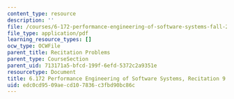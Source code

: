 ```yaml
---
content_type: resource
description: ''
file: /courses/6-172-performance-engineering-of-software-systems-fall-2018/edc0cd9509aecd107836c3fbd90bc86c_MIT6_172F18_rec9.pdf
file_type: application/pdf
learning_resource_types: []
ocw_type: OCWFile
parent_title: Recitation Problems
parent_type: CourseSection
parent_uid: 713171a5-bfcd-199f-6efd-5372c2a9351e
resourcetype: Document
title: 6.172 Performance Engineering of Software Systems, Recitation 9
uid: edc0cd95-09ae-cd10-7836-c3fbd90bc86c
---
```

